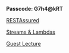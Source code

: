 **Passcode: G7h4@kRT**

[RESTAssured](https://exeterlms.zoom.us/rec/share/HNtMBstLNIubch1PM0fFr5bs06qVfQHtiWzYvxE2H4J1xko-QSwVY12mmwY7fmC6.d39-w3pt3QKLWvB2?startTime=1604066573000)

[Streams & Lambdas](https://exeterlms.zoom.us/rec/share/HNtMBstLNIubch1PM0fFr5bs06qVfQHtiWzYvxE2H4J1xko-QSwVY12mmwY7fmC6.d39-w3pt3QKLWvB2?startTime=1604068138000)

[Guest Lecture](https://exeterlms.zoom.us/rec/share/HNtMBstLNIubch1PM0fFr5bs06qVfQHtiWzYvxE2H4J1xko-QSwVY12mmwY7fmC6.d39-w3pt3QKLWvB2?startTime=1604079216000)